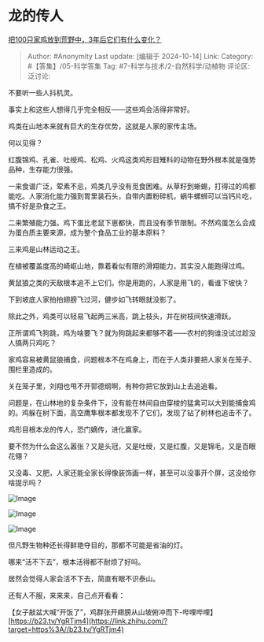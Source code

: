# 龙的传人
[把100只家鸡放到荒野中，3年后它们有什么变化？](https://www.zhihu.com/question/434124471/answer/3419239851)

> Author: #Anonymity
> Last update: [编辑于 2024-10-14]
> Link:
> Category: #【答集】/05-科学答集 
> Tag: #7-科学与技术/2-自然科学/动植物 
> 评论区:
> 泛讨论:

不要听一些人抖机灵。

事实上和这些人想得几乎完全相反——这些鸡会活得非常好。

鸡类在山地本来就有巨大的生存优势，这就是人家的家传主场。

何以见得？

红腹锦鸡、孔雀、吐绶鸡、松鸡、火鸡这类鸡形目雉科的动物在野外根本就是强势品种，生存能力很强。

一来食谱广泛，荤素不忌，鸡类几乎没有觅食困难。从草籽到蜥蜴，打得过的鸡都能吃。人家消化能力强到胃里装石头，自带内置粉碎机，蜗牛螺蛳可以当钙片吃，搞不好是杂食之王。

二来繁殖能力强。鸡下蛋比老鼠下崽都快，而且没有季节限制。不然鸡蛋怎么会成为蛋白质主要来源，成为整个食品工业的基本原料？

三来鸡是山林运动之王。

在植被覆盖度高的崎岖山地，靠着看似有限的滑翔能力，其实没人能跑得过鸡。

黄鼠狼之类的天敌根本追不上它们。你是用跑的，人家是用飞的，看谁下坡快？

下到坡底人家拍拍翅膀飞过河，健步如飞转眼就没影了。

除此之外，鸡类可以轻易飞起两三米高，跳上枝头，并在树枝间快速滑跃。

正所谓鸡飞狗跳，鸡为啥要飞？就为狗跳起来都够不着——农村的狗谁没试过趁没人搞两只鸡吃？

家鸡容易被黄鼠狼捕食，问题根本不在鸡身上，而在于人类非要把人家关在笼子、围栏里造成的。

关在笼子里，刘翔也甩不开郭德纲啊，有种你把它放到山上去追追看。

问题是，在山林地的复杂条件下，没有能在林间自由穿梭的猛禽可以大到能捕食鸡的。鸡躲在树下面，高空鹰隼根本都发现不了它们，发现了钻了树林也追击不了。

鸡形目根本龙的传人，恐门嫡传，进化赢家。

要不然为什么会这么嚣张？又是头冠，又是吐绶，又是红腹，又是锦毛，又是百眼花翎？

又没毒、又肥，人家还能全家长得像装饰画一样，甚至可以没事开个屏，这没给你啥提示吗？

![Image](https://picx.zhimg.com/50/v2-dd95ed8acf8e9a0c424e005643906e5f_720w.jpg?source=2c26e567)

![Image](https://picx.zhimg.com/50/v2-af16eda01d236de597d7bcf4bf957368_720w.jpg?source=2c26e567)

![Image](https://pic1.zhimg.com/50/v2-aaef97380d16cffe590c2d6160bdfa3c_720w.jpg?source=2c26e567)

但凡野生物种还长得鲜艳夺目的，那都不可能是省油的灯。

哪来“活不下去”，根本活得都不耐烦了好吗。

居然会觉得人家会活不下去，简直有眼不识泰山。

还有人不服，来来来，自己点开看看：

【女子敲盆大喊“开饭了”，鸡群张开翅膀从山坡俯冲而下-哔哩哔哩】 [https://b23.tv/YgRTjm4](https://link.zhihu.com/?target=https%3A//b23.tv/YgRTjm4)